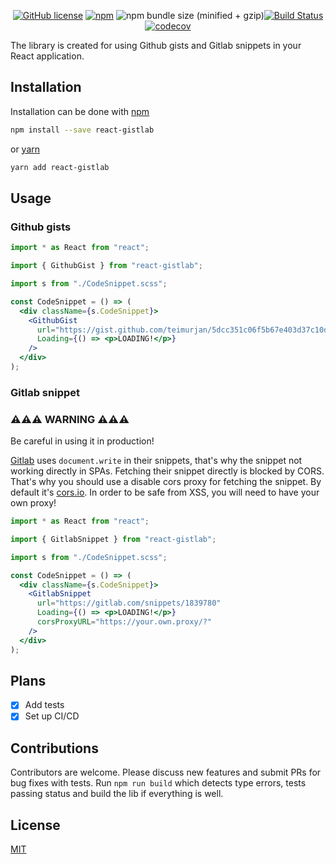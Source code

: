 <div align="center">

[![GitHub license](https://img.shields.io/github/license/teimurjan/sync-query-redux.svg)](https://github.com/teimurjan/react-gistlab/blob/master/LICENSE.md)
[![npm](https://img.shields.io/npm/v/react-gistlab.svg)](https://www.npmjs.com/package/react-gistlab)
![npm bundle size (minified + gzip)](https://img.shields.io/bundlephobia/minzip/react-gistlab.svg)[![Build Status](https://travis-ci.org/teimurjan/react-gistlab.svg?branch=master)](https://travis-ci.org/teimurjan/react-gistlab)
[![codecov](https://codecov.io/gh/teimurjan/react-gistlab/branch/master/graph/badge.svg)](https://codecov.io/gh/teimurjan/react-gistlab)

</div>

The library is created for using Github gists and Gitlab snippets in your React application.

## Installation

Installation can be done with [npm](https://www.npmjs.com/)

```sh
npm install --save react-gistlab
```

or [yarn](https://yarnpkg.com/en/)

```sh
yarn add react-gistlab
```

## Usage

### Github gists

```jsx
import * as React from "react";

import { GithubGist } from "react-gistlab";

import s from "./CodeSnippet.scss";

const CodeSnippet = () => (
  <div className={s.CodeSnippet}>
    <GithubGist
      url="https://gist.github.com/teimurjan/5dcc351c06f5b67e403d37c10dd88634#file-dto-py.json"
      Loading={() => <p>LOADING!</p>}
    />
  </div>
);
```

### Gitlab snippet

### ⚠️⚠️⚠️ **WARNING** ⚠️⚠️⚠️

Be careful in using it in production!

[Gitlab](http://gitlab.com/) uses `document.write` in their snippets, that's why the snippet not working directly in SPAs. Fetching their snippet directly is blocked by CORS. That's why you should use a disable cors proxy for fetching the snippet. By default it's [cors.io](https://cors.io/?). In order to be safe from XSS, you will need to have your own proxy!

```jsx
import * as React from "react";

import { GitlabSnippet } from "react-gistlab";

import s from "./CodeSnippet.scss";

const CodeSnippet = () => (
  <div className={s.CodeSnippet}>
    <GitlabSnippet
      url="https://gitlab.com/snippets/1839780"
      Loading={() => <p>LOADING!</p>}
      corsProxyURL="https://your.own.proxy/?"
    />
  </div>
);
```

## Plans

- [x] Add tests
- [x] Set up CI/CD

## Contributions

Contributors are welcome. Please discuss new features and submit PRs for bug fixes with tests.
Run `npm run build` which detects type errors, tests passing status and build the lib if everything is well.

## License

[MIT](./blob/master/LICENSE.md)
